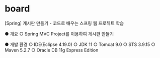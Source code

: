 # board
[Spring] 게시판 만들기 - 코드로 배우는 스프링 웹 프로젝트 학습

● 개요
 ○ Spring MVC Project를 이용하여 게시판 만들기
 
● 개발 환경
 ○ IDE(Eclipse 4.19.0)
 ○ JDK 11
 ○ Tomcat 9.0
 ○ STS 3.9.15
 ○ Maven 5.2.7
 ○ Oracle DB 11g Express Edition
